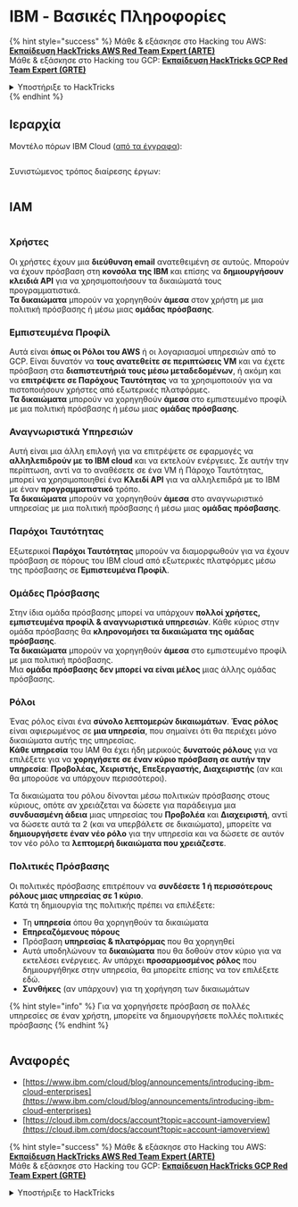 # IBM - Βασικές Πληροφορίες

{% hint style="success" %}
Μάθε & εξάσκησε στο Hacking του AWS:<img src="/.gitbook/assets/image.png" alt="" data-size="line">[**Εκπαίδευση HackTricks AWS Red Team Expert (ARTE)**](https://training.hacktricks.xyz/courses/arte)<img src="/.gitbook/assets/image.png" alt="" data-size="line">\
Μάθε & εξάσκησε στο Hacking του GCP: <img src="/.gitbook/assets/image (2).png" alt="" data-size="line">[**Εκπαίδευση HackTricks GCP Red Team Expert (GRTE)**<img src="/.gitbook/assets/image (2).png" alt="" data-size="line">](https://training.hacktricks.xyz/courses/grte)

<details>

<summary>Υποστήριξε το HackTricks</summary>

* Ελέγξτε τα [**σχέδια συνδρομής**](https://github.com/sponsors/carlospolop)!
* **Εγγραφείτε** στη 💬 [**ομάδα Discord**](https://discord.gg/hRep4RUj7f) ή στη [**ομάδα telegram**](https://t.me/peass) ή **ακολουθήστε** μας στο **Twitter** 🐦 [**@hacktricks\_live**](https://twitter.com/hacktricks\_live)**.**
* **Μοιραστείτε κόλπα χάκερ κάνοντας υποβολή PRs** στα αποθετήρια του [**HackTricks**](https://github.com/carlospolop/hacktricks) και του [**HackTricks Cloud**](https://github.com/carlospolop/hacktricks-cloud).

</details>
{% endhint %}

## Ιεραρχία

Μοντέλο πόρων IBM Cloud ([από τα έγγραφα](https://www.ibm.com/blog/announcement/introducing-ibm-cloud-enterprises/)):

<figure><img src="../../.gitbook/assets/image (225).png" alt=""><figcaption></figcaption></figure>

Συνιστώμενος τρόπος διαίρεσης έργων:

<figure><img src="../../.gitbook/assets/image (239).png" alt=""><figcaption></figcaption></figure>

## IAM

<figure><img src="../../.gitbook/assets/image (266).png" alt=""><figcaption></figcaption></figure>

### Χρήστες

Οι χρήστες έχουν μια **διεύθυνση email** ανατεθειμένη σε αυτούς. Μπορούν να έχουν πρόσβαση στη **κονσόλα της IBM** και επίσης να **δημιουργήσουν κλειδιά API** για να χρησιμοποιήσουν τα δικαιώματά τους προγραμματιστικά.\
**Τα δικαιώματα** μπορούν να χορηγηθούν **άμεσα** στον χρήστη με μια πολιτική πρόσβασης ή μέσω μιας **ομάδας πρόσβασης**.

### Εμπιστευμένα Προφίλ

Αυτά είναι **όπως οι Ρόλοι του AWS** ή οι λογαριασμοί υπηρεσιών από το GCP. Είναι δυνατόν να **τους ανατεθείτε σε περιπτώσεις VM** και να έχετε πρόσβαση στα **διαπιστευτήριά τους μέσω μεταδεδομένων**, ή ακόμη και να **επιτρέψετε σε Παρόχους Ταυτότητας** να τα χρησιμοποιούν για να πιστοποιήσουν χρήστες από εξωτερικές πλατφόρμες.\
**Τα δικαιώματα** μπορούν να χορηγηθούν **άμεσα** στο εμπιστευμένο προφίλ με μια πολιτική πρόσβασης ή μέσω μιας **ομάδας πρόσβασης**.

### Αναγνωριστικά Υπηρεσιών

Αυτή είναι μια άλλη επιλογή για να επιτρέψετε σε εφαρμογές να **αλληλεπιδρούν με το IBM cloud** και να εκτελούν ενέργειες. Σε αυτήν την περίπτωση, αντί να το αναθέσετε σε ένα VM ή Πάροχο Ταυτότητας, μπορεί να χρησιμοποιηθεί ένα **Κλειδί API** για να αλληλεπιδρά με το IBM με έναν **προγραμματιστικό** τρόπο.\
**Τα δικαιώματα** μπορούν να χορηγηθούν **άμεσα** στο αναγνωριστικό υπηρεσίας με μια πολιτική πρόσβασης ή μέσω μιας **ομάδας πρόσβασης**.

### Παρόχοι Ταυτότητας

Εξωτερικοί **Παρόχοι Ταυτότητας** μπορούν να διαμορφωθούν για να έχουν πρόσβαση σε πόρους του IBM cloud από εξωτερικές πλατφόρμες μέσω της πρόσβασης σε **Εμπιστευμένα Προφίλ**.

### Ομάδες Πρόσβασης

Στην ίδια ομάδα πρόσβασης μπορεί να υπάρχουν **πολλοί χρήστες, εμπιστευμένα προφίλ & αναγνωριστικά υπηρεσιών**. Κάθε κύριος στην ομάδα πρόσβασης θα **κληρονομήσει τα δικαιώματα της ομάδας πρόσβασης**.\
**Τα δικαιώματα** μπορούν να χορηγηθούν **άμεσα** στο εμπιστευμένο προφίλ με μια πολιτική πρόσβασης.\
Μια **ομάδα πρόσβασης δεν μπορεί να είναι μέλος** μιας άλλης ομάδας πρόσβασης.

### Ρόλοι

Ένας ρόλος είναι ένα **σύνολο λεπτομερών δικαιωμάτων**. **Ένας ρόλος** είναι αφιερωμένος σε **μια υπηρεσία**, που σημαίνει ότι θα περιέχει μόνο δικαιώματα αυτής της υπηρεσίας.\
**Κάθε υπηρεσία** του IAM θα έχει ήδη μερικούς **δυνατούς ρόλους** για να επιλέξετε για να **χορηγήσετε σε έναν κύριο πρόσβαση σε αυτήν την υπηρεσία**: **Προβολέας, Χειριστής, Επεξεργαστής, Διαχειριστής** (αν και θα μπορούσε να υπάρχουν περισσότεροι).

Τα δικαιώματα του ρόλου δίνονται μέσω πολιτικών πρόσβασης στους κύριους, οπότε αν χρειάζεται να δώσετε για παράδειγμα μια **συνδυασμένη άδεια** μιας υπηρεσίας του **Προβολέα** και **Διαχειριστή**, αντί να δώσετε αυτά τα 2 (και να υπερβάλετε σε δικαιώματα), μπορείτε να **δημιουργήσετε έναν νέο ρόλο** για την υπηρεσία και να δώσετε σε αυτόν τον νέο ρόλο τα **λεπτομερή δικαιώματα που χρειάζεστε**.

### Πολιτικές Πρόσβασης

Οι πολιτικές πρόσβασης επιτρέπουν να **συνδέσετε 1 ή περισσότερους ρόλους μιας υπηρεσίας σε 1 κύριο**.\
Κατά τη δημιουργία της πολιτικής πρέπει να επιλέξετε:

* Τη **υπηρεσία** όπου θα χορηγηθούν τα δικαιώματα
* **Επηρεαζόμενους πόρους**
* Πρόσβαση **υπηρεσίας & πλατφόρμας** που θα χορηγηθεί
* Αυτά υποδηλώνουν τα **δικαιώματα** που θα δοθούν στον κύριο για να εκτελέσει ενέργειες. Αν υπάρχει **προσαρμοσμένος ρόλος** που δημιουργήθηκε στην υπηρεσία, θα μπορείτε επίσης να τον επιλέξετε εδώ.
* **Συνθήκες** (αν υπάρχουν) για τη χορήγηση των δικαιωμάτων

{% hint style="info" %}
Για να χορηγήσετε πρόσβαση σε πολλές υπηρεσίες σε έναν χρήστη, μπορείτε να δημιουργήσετε πολλές πολιτικές πρόσβασης
{% endhint %}

<figure><img src="../../.gitbook/assets/image (248).png" alt=""><figcaption></figcaption></figure>

## Αναφορές

* [https://www.ibm.com/cloud/blog/announcements/introducing-ibm-cloud-enterprises](https://www.ibm.com/cloud/blog/announcements/introducing-ibm-cloud-enterprises)
* [https://cloud.ibm.com/docs/account?topic=account-iamoverview](https://cloud.ibm.com/docs/account?topic=account-iamoverview)

{% hint style="success" %}
Μάθε & εξάσκησε στο Hacking του AWS:<img src="/.gitbook/assets/image.png" alt="" data-size="line">[**Εκπαίδευση HackTricks AWS Red Team Expert (ARTE)**](https://training.hacktricks.xyz/courses/arte)<img src="/.gitbook/assets/image.png" alt="" data-size="line">\
Μάθε & εξάσκησε στο Hacking του GCP: <img src="/.gitbook/assets/image (2).png" alt="" data-size="line">[**Εκπαίδευση HackTricks GCP Red Team Expert (GRTE)**<img src="/.gitbook/assets/image (2).png" alt="" data-size="line">](https://training.hacktricks.xyz/courses/grte)

<details>

<summary>Υποστήριξε το HackTricks</summary>

* Ελέγξτε τα [**σχέδια συνδρομής**](https://github.com/sponsors/carlospolop)!
* **Εγγραφείτε** στη 💬 [**ομάδα Discord**](https
